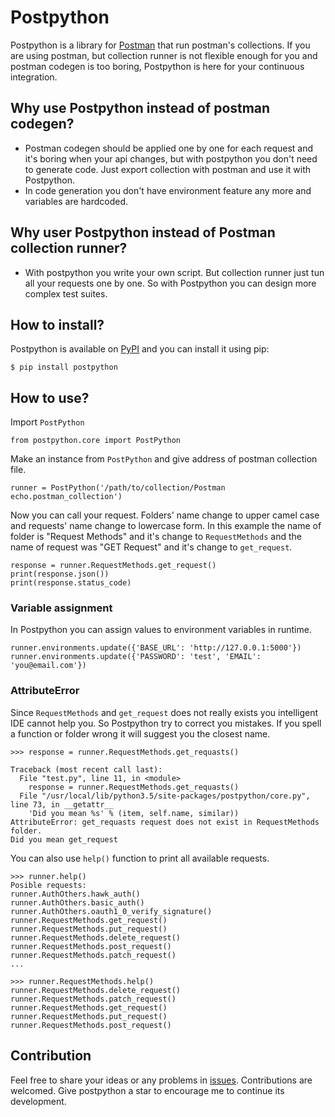 # Postpython
Postpython is a library for [Postman](https://www.getpostman.com/) that run postman's collections.
If you are using postman, but collection runner is not flexible enough for you and postman codegen is too boring,
Postpython is here for your continuous integration.

## Why use Postpython instead of postman codegen?
- Postman codegen should be applied one by one for each request and it's boring when your api changes,
 but with postpython you don't need to generate code.
 Just export collection with postman and use it with Postpython.
- In code generation you don't have environment feature any more and variables are hardcoded.

## Why user Postpython instead of Postman collection runner?
- With postpython you write your own script. But collection runner just tun all your requests one by one.
So with Postpython you can design more complex test suites.

## How to install?
Postpython is available on [PyPI](https://pypi.python.org/pypi?name=postpython&version=0.1.2&:action=display) and you can install it using pip:
```
$ pip install postpython
```
## How to use?

Import `PostPython`
```$python
from postpython.core import PostPython
```
Make an instance from `PostPython` and give address of postman collection file.
```$python
runner = PostPython('/path/to/collection/Postman echo.postman_collection')
```
Now you can call your request. Folders' name change to upper camel case and requests' name change to lowercase form.
In this example the name of folder is "Request Methods" and it's change to `RequestMethods` and the name of request was
"GET Request" and it's change to `get_request`.
```$python
response = runner.RequestMethods.get_request()
print(response.json())
print(response.status_code)
```

### Variable assignment
In Postpython you can assign values to environment variables in runtime.
```
runner.environments.update({'BASE_URL': 'http://127.0.0.1:5000'})
runner.environments.update({'PASSWORD': 'test', 'EMAIL': 'you@email.com'})
```
### AttributeError
Since `RequestMethods` and `get_request` does not really exists you intelligent IDE cannot help you.
So Postpython try to correct you mistakes. If you spell a function or folder wrong it will suggest you the closest name.
```
>>> response = runner.RequestMethods.get_requasts()

Traceback (most recent call last):
  File "test.py", line 11, in <module>
    response = runner.RequestMethods.get_requasts()
  File "/usr/local/lib/python3.5/site-packages/postpython/core.py", line 73, in __getattr__
    'Did you mean %s' % (item, self.name, similar))
AttributeError: get_requasts request does not exist in RequestMethods folder.
Did you mean get_request

```
You can also use `help()` function to print all available requests.
```
>>> runner.help()
Posible requests:
runner.AuthOthers.hawk_auth()
runner.AuthOthers.basic_auth()
runner.AuthOthers.oauth1_0_verify_signature()
runner.RequestMethods.get_request()
runner.RequestMethods.put_request()
runner.RequestMethods.delete_request()
runner.RequestMethods.post_request()
runner.RequestMethods.patch_request()
...

>>> runner.RequestMethods.help()
runner.RequestMethods.delete_request()
runner.RequestMethods.patch_request()
runner.RequestMethods.get_request()
runner.RequestMethods.put_request()
runner.RequestMethods.post_request()

```

## Contribution
Feel free to share your ideas or any problems in [issues](https://github.com/k3rn3l-p4n1c/postpython/issues).
Contributions are welcomed. Give postpython a star to encourage me to continue its development.